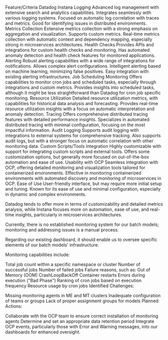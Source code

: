 Feature/Criteria	Datadog	Instana
Logging	Advanced log management with extensive search and analytics capabilities. Integrates seamlessly with various logging systems.	Focused on automatic log correlation with traces and metrics. Good for identifying issues in distributed environments.
Metrics Collection	Extensive metrics collection with a strong emphasis on aggregation and visualization. Supports custom metrics.	Real-time metrics collection with automatic context and dependency mapping, especially strong in microservices architectures.
Health Checks	Provides APIs and integrations for custom health checks and monitoring.	Has automated anomaly detection and health check features for monitored applications.
Alerting	Robust alerting capabilities with a wide range of integrations for notifications. Allows complex alert configurations.	Intelligent alerting based on machine learning, minimizing false positives. Easy integration with existing alerting infrastructures.
Job Scheduling Monitoring	Offers capabilities to monitor cron jobs and scheduled tasks, especially through integrations and custom metrics.	Provides insights into scheduled tasks, although it might be less straightforward than Datadog for cron job specific monitoring.
Resource Utilization	Detailed resource utilization metrics, with capabilities for historical data analysis and forecasting.	Provides real-time resource utilization insights with a focus on automatic interpretation and anomaly detection.
Tracing	Offers comprehensive distributed tracing features with detailed performance insights.	Specializes in automated distributed tracing with minimal configuration, focusing on the most impactful information.
Audit Logging	Supports audit logging with integrations to external systems for comprehensive tracking.	Also supports audit logs, but with a stronger focus on automatic correlation with other monitoring data.
Custom Scripts/Tools Integration	Highly customizable with support for integrating custom scripts and external tools.	Offers some customization options, but generally more focused on out-of-the-box automation and ease of use.
Usability with OCP	Seamless integration with OCP, offering detailed monitoring and visualization tools tailored for containerized environments.	Effective in monitoring containerized environments with automated discovery and monitoring of microservices in OCP.
Ease of Use	User-friendly interface, but may require more initial setup and tuning.	Known for its ease of use and minimal configuration, especially in dynamic and complex environments.

Datadog tends to offer more in terms of customizability and detailed metrics analysis, while Instana focuses more on automation, ease of use, and real-time insights, particularly in microservices architectures.


Currently, there is no established monitoring system for our batch models; monitoring and addressing issues is a manual process.

Regarding our existing dashboard, it should enable us to oversee specific elements of our batch models' infrastructure.

Monitoring capabilities include:

Total job count within a specific namespace or cluster
Number of successful jobs
Number of failed jobs
Failure reasons, such as:
Out of Memory (OOM)
CrashLoopBackOff
Container restarts
Errors during execution ("Bad Phase")
Ranking of cron jobs based on execution frequency
Resource usage by cron jobs
Identified Challenges:

Missing monitoring agents in ME and MT clusters
Inadequate configuration of teams or groups
Lack of proper assignment groups for models
Planned Actions:

Collaborate with the OCP team to ensure correct installation of monitoring agents
Determine and set an appropriate data retention period
Integrate OCP events, particularly those with Error and Warning messages, into our dashboards for enhanced oversight.
